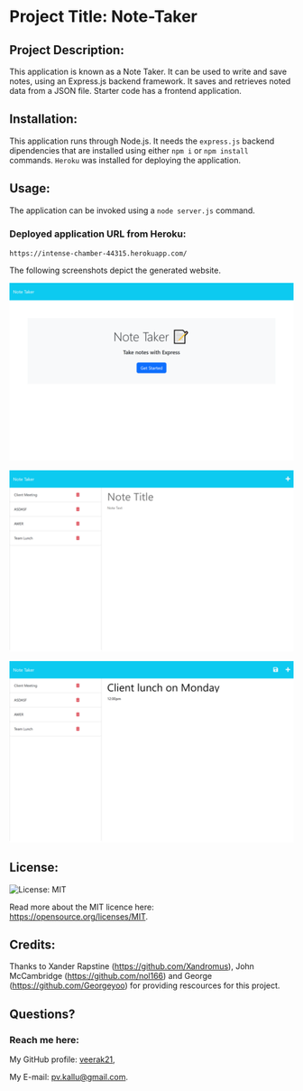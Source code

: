 # Project Title: Note-Taker

## Project Description:
This application is known as a Note Taker. It can be used to write and save notes, using an Express.js backend framework. It saves and retrieves noted data from a JSON file. Starter code has a frontend application.

## Installation:
  This application runs through Node.js. It needs the `express.js` backend dipendencies that are installed using either `npm i` or `npm install` commands. `Heroku` was installed for deploying the application.

## Usage:
   The application can be invoked using a `node server.js` command.

   ### Deployed application URL from Heroku:

    https://intense-chamber-44315.herokuapp.com/ 
  
      
   The following screenshots depict the generated website. 



   ![screenshot-of-applicaton](./public/assets/images/img1.png)





   ![screenshot-of-applicaton](./public/assets/images/img2.png)





   ![screenshot-of-applicaton](./public/assets/images/img3.png)





## License:

![License: MIT](https://img.shields.io/badge/License-MIT-yellow.svg) 


Read more about the MIT licence here: https://opensource.org/licenses/MIT.   


 ## Credits:
  Thanks to Xander Rapstine (https://github.com/Xandromus), John McCambridge (https://github.com/nol166) and George (https://github.com/Georgeyoo) for providing rescources for this project.

## Questions?
  ### Reach me here: 
   My GitHub profile:  [veerak21](https://github.com/veerak21),

   My E-mail: pv.kallu@gmail.com.  